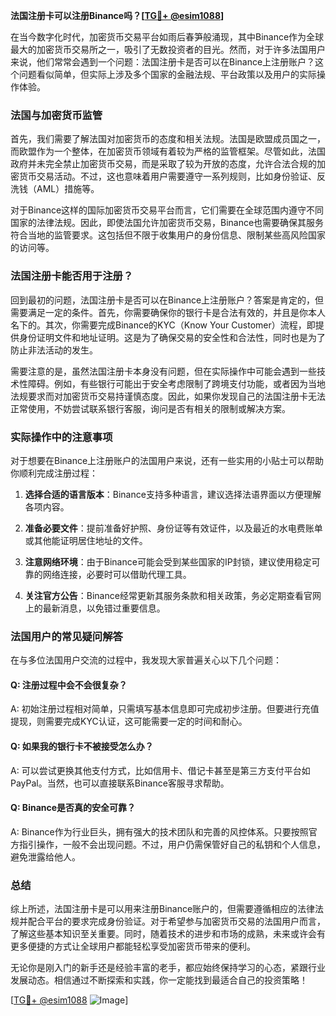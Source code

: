 **法国注册卡可以注册Binance吗？[[TG💪+ @esim1088](https://t.me/s/esim1088)]**

在当今数字化时代，加密货币交易平台如雨后春笋般涌现，其中Binance作为全球最大的加密货币交易所之一，吸引了无数投资者的目光。然而，对于许多法国用户来说，他们常常会遇到一个问题：法国注册卡是否可以在Binance上注册账户？这个问题看似简单，但实际上涉及多个国家的金融法规、平台政策以及用户的实际操作体验。

### 法国与加密货币监管

首先，我们需要了解法国对加密货币的态度和相关法规。法国是欧盟成员国之一，而欧盟作为一个整体，在加密货币领域有着较为严格的监管框架。尽管如此，法国政府并未完全禁止加密货币交易，而是采取了较为开放的态度，允许合法合规的加密货币交易活动。不过，这也意味着用户需要遵守一系列规则，比如身份验证、反洗钱（AML）措施等。

对于Binance这样的国际加密货币交易平台而言，它们需要在全球范围内遵守不同国家的法律法规。因此，即使法国允许加密货币交易，Binance也需要确保其服务符合当地的监管要求。这包括但不限于收集用户的身份信息、限制某些高风险国家的访问等。

### 法国注册卡能否用于注册？

回到最初的问题，法国注册卡是否可以在Binance上注册账户？答案是肯定的，但需要满足一定的条件。首先，你需要确保你的银行卡是合法有效的，并且是你本人名下的。其次，你需要完成Binance的KYC（Know Your Customer）流程，即提供身份证明文件和地址证明。这是为了确保交易的安全性和合法性，同时也是为了防止非法活动的发生。

需要注意的是，虽然法国注册卡本身没有问题，但在实际操作中可能会遇到一些技术性障碍。例如，有些银行可能出于安全考虑限制了跨境支付功能，或者因为当地法规要求而对加密货币交易持谨慎态度。因此，如果你发现自己的法国注册卡无法正常使用，不妨尝试联系银行客服，询问是否有相关的限制或解决方案。

### 实际操作中的注意事项

对于想要在Binance上注册账户的法国用户来说，还有一些实用的小贴士可以帮助你顺利完成注册过程：

1. **选择合适的语言版本**：Binance支持多种语言，建议选择法语界面以方便理解各项内容。
   
2. **准备必要文件**：提前准备好护照、身份证等有效证件，以及最近的水电费账单或其他能证明居住地址的文件。

3. **注意网络环境**：由于Binance可能会受到某些国家的IP封锁，建议使用稳定可靠的网络连接，必要时可以借助代理工具。

4. **关注官方公告**：Binance经常更新其服务条款和相关政策，务必定期查看官网上的最新消息，以免错过重要信息。

### 法国用户的常见疑问解答

在与多位法国用户交流的过程中，我发现大家普遍关心以下几个问题：

#### Q: 注册过程中会不会很复杂？
A: 初始注册过程相对简单，只需填写基本信息即可完成初步注册。但要进行充值提现，则需要完成KYC认证，这可能需要一定的时间和耐心。

#### Q: 如果我的银行卡不被接受怎么办？
A: 可以尝试更换其他支付方式，比如信用卡、借记卡甚至是第三方支付平台如PayPal。当然，也可以直接联系Binance客服寻求帮助。

#### Q: Binance是否真的安全可靠？
A: Binance作为行业巨头，拥有强大的技术团队和完善的风控体系。只要按照官方指引操作，一般不会出现问题。不过，用户仍需保管好自己的私钥和个人信息，避免泄露给他人。

### 总结

综上所述，法国注册卡是可以用来注册Binance账户的，但需要遵循相应的法律法规并配合平台的要求完成身份验证。对于希望参与加密货币交易的法国用户而言，了解这些基本知识至关重要。同时，随着技术的进步和市场的成熟，未来或许会有更多便捷的方式让全球用户都能轻松享受加密货币带来的便利。

无论你是刚入门的新手还是经验丰富的老手，都应始终保持学习的心态，紧跟行业发展动态。相信通过不断探索和实践，你一定能找到最适合自己的投资策略！

[[TG💪+ @esim1088](https://t.me/s/esim1088) ![Image](https://i.postimg.cc/4NQfJmqS/Snipaste-2025-05-13-00-14-12.png)]